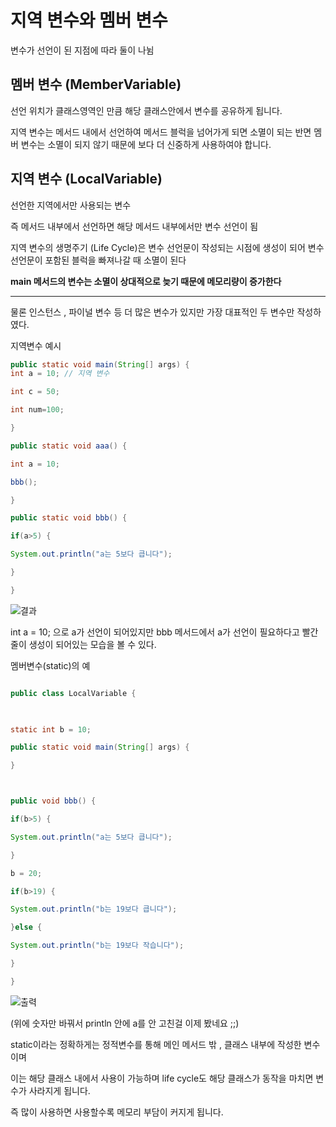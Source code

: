 
# 지역 변수와 멤버 변수


변수가 선언이 된 지점에 따라 둘이 나뉨 

## 멤버 변수 (MemberVariable)

선언 위치가 클래스영역인 만큼 해당 클래스안에서 변수를 공유하게 됩니다.

지역 변수는 메서드 내에서 선언하여 메서드 블럭을 넘어가게 되면 소멸이 되는 반면 멤버 변수는 소멸이 되지 않기 때문에 보다 더 신중하게 사용하여야 합니다.
## 지역 변수 (LocalVariable)

선언한 지역에서만 사용되는 변수 

즉 메서드 내부에서 선언하면 해당 메서드 내부에서만 변수 선언이 됨 

지역 변수의 생명주기 (Life Cycle)은 
변수 선언문이 작성되는 시점에 생성이 되어 
변수 선언문이 포함된 블럭을 빠져나갈 때 소멸이 된다

**main 메서드의 변수는 소멸이 상대적으로 늦기 때문에 메모리량이 증가한다**

---

물론 인스턴스 , 파이널 변수 등 더 많은 변수가 있지만 가장 대표적인 두 변수만 작성하였다.

지역변수 예시 
```java
public static void main(String[] args) {
int a = 10; // 지역 변수

int c = 50;

int num=100;

}

public static void aaa() {

int a = 10;

bbb();

}

public static void bbb() {

if(a>5) {

System.out.println("a는 5보다 큽니다");

}

}


```

![결과](https://github.com/juniel1299/juniel1299.github.io/assets/62318700/13b98f21-f231-4c45-b52f-a407caa3e268)

int a = 10; 으로 a가 선언이 되어있지만 bbb 메서드에서 a가 선언이 필요하다고 빨간 줄이 생성이 되어있는 모습을 볼 수 있다.



멤버변수(static)의 예
```java

public class LocalVariable {

  

static int b = 10;

public static void main(String[] args) {

}



public void bbb() {

if(b>5) {

System.out.println("a는 5보다 큽니다");

}

b = 20;

if(b>19) {

System.out.println("b는 19보다 큽니다");

}else {

System.out.println("b는 19보다 작습니다");

}

}
```
![출력](https://github.com/juniel1299/juniel1299.github.io/assets/62318700/939394c0-85ac-4127-919e-fe62765c25f0)

(위에 숫자만 바꿔서 println 안에 a를 안 고친걸 이제 봤네요 ;;)

static이라는 정확하게는 정적변수를 통해 메인 메서드 밖 , 클래스 내부에 작성한 변수이며 

이는 해당 클래스 내에서 사용이 가능하며 life cycle도 해당 클래스가 동작을 마치면 변수가 사라지게 됩니다.

즉 많이 사용하면 사용할수록 메모리 부담이 커지게 됩니다.

